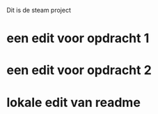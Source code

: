 Dit is de steam project
# een edit voor opdracht 1

# een edit voor opdracht 2

# lokale edit van readme
